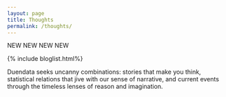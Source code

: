 ```yaml
---
layout: page
title: Thoughts
permalink: /thoughts/
---
```

NEW NEW NEW NEW

{% include bloglist.html%}

Duendata seeks uncanny combinations: stories that make you think, statistical relations that jive with our sense of narrative, and current events through the timeless lenses of reason and imagination.
